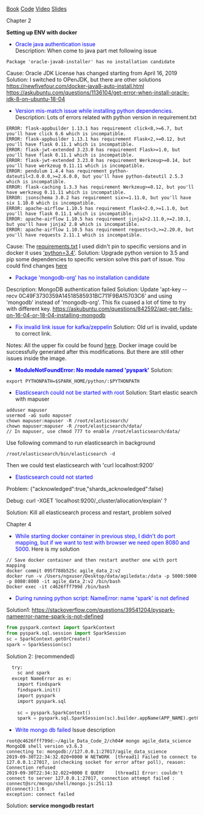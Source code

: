 
[Book](https://www.amazon.com/Agile-Data-Science-2-0-Applications/dp/1491960116) [Code](https://github.com/rjurney/Agile_Data_Code_2) [Video](https://www.youtube.com/watch?v=QqXC0k7sxRI) [Slides](https://www.slideshare.net/rjurney/predictive-analytics-with-airflow-and-pyspark?from_action=save)


Chapter 2

**Setting up ENV with docker**

- <span style="color:blue">Oracle java authentication issue </span></br>
 Description: When come to java part met following issue
```
Package 'oracle-java8-installer' has no installation candidate
```
Cause: Oracle JDK License has changed starting from April 16, 2019
Solution: I switched to OPenJDK, but there are other solutions
https://newfivefour.com/docker-java8-auto-install.html
https://askubuntu.com/questions/1136104/get-error-when-install-oracle-jdk-8-on-ubuntu-18-04

- <span style="color:blue">Version mis-match issue while installing python dependencies. </span></br>
Description: Lots of errors related with python version in requirement.txt
```
ERROR: flask-appbuilder 1.13.1 has requirement click<8,>=6.7, but you'll have click 6.6 which is incompatible.
ERROR: flask-appbuilder 1.13.1 has requirement Flask<2,>=0.12, but you'll have flask 0.11.1 which is incompatible.
ERROR: flask-jwt-extended 3.23.0 has requirement Flask>=1.0, but you'll have flask 0.11.1 which is incompatible.
ERROR: flask-jwt-extended 3.23.0 has requirement Werkzeug>=0.14, but you'll have werkzeug 0.11.11 which is incompatible.
ERROR: pendulum 1.4.4 has requirement python-dateutil<3.0.0.0,>=2.6.0.0, but you'll have python-dateutil 2.5.3 which is incompatible.
ERROR: flask-caching 1.3.3 has requirement Werkzeug>=0.12, but you'll have werkzeug 0.11.11 which is incompatible.
ERROR: jsonschema 3.0.2 has requirement six>=1.11.0, but you'll have six 1.10.0 which is incompatible.
ERROR: apache-airflow 1.10.5 has requirement flask<2.0,>=1.1.0, but you'll have flask 0.11.1 which is incompatible.
ERROR: apache-airflow 1.10.5 has requirement jinja2<2.11.0,>=2.10.1, but you'll have jinja2 2.8 which is incompatible.
ERROR: apache-airflow 1.10.5 has requirement requests<3,>=2.20.0, but you'll have requests 2.11.1 which is incompatible.
```
Cause: The [requirements.txt](https://github.com/rjurney/Agile_Data_Code_2/blob/dcc4fb20d1a7f23304244786dca3f6a9be89322d/requirements.txt#L1) I used didn't pin to specific versions and in docker it uses ['python=3.4'](https://github.com/rjurney/Agile_Data_Code_2/blob/dcc4fb20d1a7f23304244786dca3f6a9be89322d/Dockerfile#L22). 
Solution: Upgrade python version to 3.5 and pip some dependencies to specific version solve this part of issue.  You could find changes [here](https://github.com/CodeBear801/Agile_Data_Code_2/commit/55ac5b2b47edcd733028f9dbde9437a967c1fd55)

- <span style="color:blue">Package 'mongodb-org' has no installation candidate</span>

Description: MongoDB authentication failed
Solution: Update 'apt-key --recv 0C49F3730359A14518585931BC711F9BA15703C6' and using 'mongodb' instead of 'mongodb-org'.  This fix cuased a lot of time to try with different key.
https://askubuntu.com/questions/842592/apt-get-fails-on-16-04-or-18-04-installing-mongodb   

- <span style="color:blue">Fix invalid link issue for kafka/zeppelin</span>
Solution: Old url is invalid, update to correct link.


Notes: All the upper fix could be found [here](https://github.com/CodeBear801/Agile_Data_Code_2/commit/55ac5b2b47edcd733028f9dbde9437a967c1fd55).  Docker image could be successfully generated after this modifications.  But there are still other issues inside the image.

- <span style="color:blue">**ModuleNotFoundError: No module named 'pyspark'**</span>
Solution:
```
export PYTHONPATH=$SPARK_HOME/python/:$PYTHONPATH
```

- <span style="color:blue">Elasticsearch could not be started with root</span>
Solution: Start elastic search with mapuser
```
adduser mapuser
usermod -aG sudo mapuser
chown mapuser:mapuser -R /root/elasticsearch/
chown mapuser:mapuser -R /root/elasticsearch/data/
// In mapuser, use chmod 777 to enable /root/elasticsearch/data/ 
```
Use following command to run elasticsearch in background
```
/root/elasticsearch/bin/elasticsearch -d
```
Then we could test elasticsearch with 'curl localhost:9200'

- <span style="color:blue">Elasticsearch could not started</span>  

Problem: {"acknowledged":true,"shards_acknowledged":false}

Debug: curl -XGET 'localhost:9200/_cluster/allocation/explain' ?

Solution: Kill all elasticsearch process and restart, problem solved

Chapter 4
- <span style="color:blue">While starting docker container in previous step, I didn't do port mapping, but if we want to test with browser we need open 8080 and 5000.   </span>Here is my solution
```
// Save docker container and then restart another one with port mapping
docker commit 095f788b525c agile_data_2:v2
docker run -v /Users/ngxuser/Desktop/data/agiledata:/data -p 5000:5000 -p 8080:8080 -it agile_data_2:v2 /bin/bash
Docker exec -it c4626fff799d /bin/bash
```
- <span style="color:blue">During running python script: NameError: name 'spark' is not defined </span>

Solution1: https://stackoverflow.com/questions/39541204/pyspark-nameerror-name-spark-is-not-defined
```python
from pyspark.context import SparkContext
from pyspark.sql.session import SparkSession
sc = SparkContext.getOrCreate()
spark = SparkSession(sc)
```

Solution 2: (recommended)
```python
  try:
    sc and spark
  except NameError as e:
    import findspark
    findspark.init()
    import pyspark
    import pyspark.sql
    
    sc = pyspark.SparkContext()
    spark = pyspark.sql.SparkSession(sc).builder.appName(APP_NAME).getOrCreate()

```
- <span style="color:blue">Write mongo db failed</span>
Issue description
```
root@c4626fff799d:~/Agile_Data_Code_2/ch04# mongo agile_data_science
MongoDB shell version v3.6.3
connecting to: mongodb://127.0.0.1:27017/agile_data_science
2019-09-30T22:34:32.020+0000 W NETWORK  [thread1] Failed to connect to 127.0.0.1:27017, in(checking socket for error after poll), reason: Connection refused
2019-09-30T22:34:32.022+0000 E QUERY    [thread1] Error: couldn't connect to server 127.0.0.1:27017, connection attempt failed :
connect@src/mongo/shell/mongo.js:251:13
@(connect):1:6
exception: connect failed
```
Solution: **service mongodb restart**



